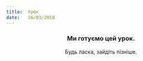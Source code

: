 ```yaml
---
title:  Урок
date:   16/03/2018
---
```


### <center>Ми готуємо цей урок.</center>
<center>Будь ласка, зайдіть пізніше.</center>